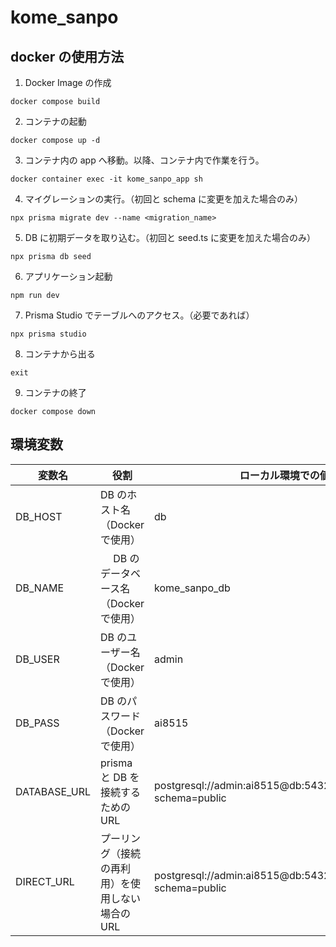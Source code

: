 # kome_sanpo

## docker の使用方法

1. Docker Image の作成

```
docker compose build
```

2. コンテナの起動

```
docker compose up -d
```

3. コンテナ内の app へ移動。以降、コンテナ内で作業を行う。

```
docker container exec -it kome_sanpo_app sh
```

4. マイグレーションの実行。（初回と schema に変更を加えた場合のみ）

```
npx prisma migrate dev --name <migration_name>
```

5. DB に初期データを取り込む。（初回と seed.ts に変更を加えた場合のみ）

```
npx prisma db seed
```

6. アプリケーション起動

```
npm run dev
```

7. Prisma Studio でテーブルへのアクセス。（必要であれば）

```
npx prisma studio
```

8. コンテナから出る

```
exit
```

9. コンテナの終了

```
docker compose down
```

## 環境変数

| 変数名       | 役割                                             | ローカル環境での値                                            |
| ------------ | ------------------------------------------------ | ------------------------------------------------------------- |
| DB_HOST      | DB のホスト名（Docker で使用）                   | db                                                            |
| DB_NAME      | 　 DB のデータベース名（Docker で使用）          | kome_sanpo_db                                                 |
| DB_USER      | DB のユーザー名（Docker で使用）                 | admin                                                         |
| DB_PASS      | DB のパスワード（Docker で使用）                 | ai8515                                                        |
| DATABASE_URL | prisma と DB を接続するための URL                | postgresql://admin:ai8515@db:5432/kome_sanpo_db?schema=public |
| DIRECT_URL   | プーリング（接続の再利用）を使用しない場合の URL | postgresql://admin:ai8515@db:5432/kome_sanpo_db?schema=public |
